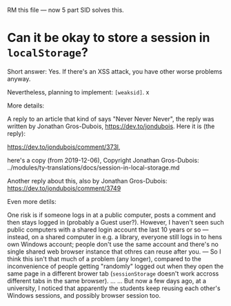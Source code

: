 RM this file — now 5 part SID solves this.

Can it be okay to store a session in `localStorage`?
====================================================

Short answer: Yes. If there's an XSS attack, you have other worse problems
anyway.

Nevertheless, planning to implement: `[weaksid]`.  x

More details:

A reply to an article that kind of says "Never Never Never",
the reply was written by Jonathan Gros-Dubois, https://dev.to/jondubois.
Here it is (the reply):

https://dev.to/jondubois/comment/373l,

here's a copy (from 2019-12-06),
  Copyright Jonathan Gros-Dubois:  ../modules/ty-translations/docs/session-in-local-storage.md

Another reply about this, also by Jonathan Gros-Dubois:
https://dev.to/jondubois/comment/3749

Even more detils:

One risk is if someone logs in at a public computer, posts a
comment and then stays logged in (probably a Guest user?). However, I haven't seen
such public computers with a shared login account the last 10 years or so —
instead, on a shared computer in e.g. a library, everyone still logs in to
hens own Windows account; people don't use the same account and there's no
single shared web browser instance that othres can reuse after you. — So I
think this isn't that much of a problem (any longer), compared to the
inconvenience of people getting "randomly" logged out when they open
the same page in a different brower tab (`sessionStorage` doesn't work
accross different tabs in the same browser).  ...
... But now a few days ago, at a university, I noticed that apparently
the students keep reusing each other's Windows sessions, and possibly
browser session too.
